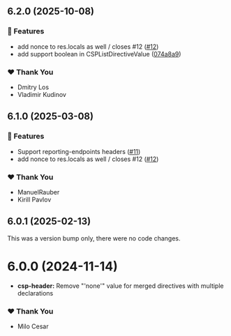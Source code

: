 ## 6.2.0 (2025-10-08)

### 🚀 Features

- add nonce to res.locals as well / closes #12 ([#12](https://github.com/frux/csp/issues/12))
- add support boolean in CSPListDirectiveValue ([074a8a9](https://github.com/frux/csp/commit/074a8a9))

### ❤️  Thank You

- Dmitry Los
- Vladimir Kudinov

## 6.1.0 (2025-03-08)

### 🚀 Features

- Support reporting-endpoints headers ([#11](https://github.com/frux/csp/pull/11))
- add nonce to res.locals as well / closes #12 ([#12](https://github.com/frux/csp/issues/12))

### ❤️  Thank You

- ManuelRauber
- Kirill Pavlov

## 6.0.1 (2025-02-13)

This was a version bump only, there were no code changes.

# 6.0.0 (2024-11-14)

- **csp-header:** Remove "'none'" value for merged directives with multiple declarations

### ❤️ Thank You

- Milo Cesar
